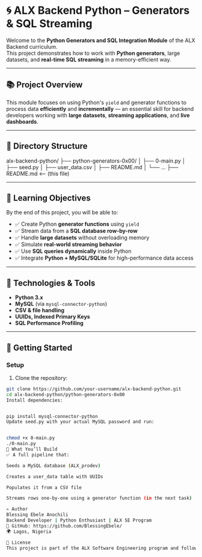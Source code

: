 # 🌀 ALX Backend Python – Generators & SQL Streaming

Welcome to the **Python Generators and SQL Integration Module** of the ALX Backend curriculum.  
This project demonstrates how to work with **Python generators**, large datasets, and **real-time SQL streaming** in a memory-efficient way.

---

## 📚 Project Overview

This module focuses on using Python's `yield` and generator functions to process data **efficiently** and **incrementally** — an essential skill for backend developers working with **large datasets**, **streaming applications**, and **live dashboards**.

---

## 📁 Directory Structure

alx-backend-python/
├── python-generators-0x00/
│ ├── 0-main.py
│ ├── seed.py
│ ├── user_data.csv
│ ├── README.md
│ └── ...
├── README.md <-- (this file)


---

## 🎯 Learning Objectives

By the end of this project, you will be able to:

- ✅ Create Python **generator functions** using `yield`
- ✅ Stream data from a **SQL database row-by-row**
- ✅ Handle **large datasets** without overloading memory
- ✅ Simulate **real-world streaming behavior**
- ✅ Use **SQL queries dynamically** inside Python
- ✅ Integrate **Python + MySQL/SQLite** for high-performance data access

---

## 🔧 Technologies & Tools

- **Python 3.x**
- **MySQL** (via `mysql-connector-python`)
- **CSV & file handling**
- **UUIDs, Indexed Primary Keys**
- **SQL Performance Profiling**

---

## 🚀 Getting Started

### Setup

1. Clone the repository:
```bash
git clone https://github.com/your-username/alx-backend-python.git
cd alx-backend-python/python-generators-0x00
Install dependencies:


pip install mysql-connector-python
Update seed.py with your actual MySQL password and run:


chmod +x 0-main.py
./0-main.py
🧪 What You’ll Build
✅ A full pipeline that:

Seeds a MySQL database (ALX_prodev)

Creates a user_data table with UUIDs

Populates it from a CSV file

Streams rows one-by-one using a generator function (in the next task)

✍️ Author
Blessing Ebele Anochili
Backend Developer | Python Enthusiast | ALX SE Program
🔗 GitHub: https://github.com/BlessingEbele/
🌍 Lagos, Nigeria

🔖 License
This project is part of the ALX Software Engineering program and follows the ALX project submission guidelines.
